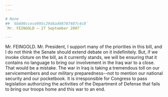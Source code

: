 ```yaml
---
---

# None
## `6b600ccece995c29d4a498707407c4c0`
`Mr. FEINGOLD — 27 September 2007`

---
```



Mr. FEINGOLD. Mr. President, I support many of the priorities in this 
bill, and I do not think the Senate should extend debate on it 
indefinitely. But, if we invoke cloture on the bill, as it currently 
stands, we will be ensuring that it contains no language to bring our 
involvement in the Iraq war to a close. That would be a mistake. The 
war in Iraq is taking a tremendous toll on our servicemembers and our 
military preparedness--not to mention our national security and our 
pocketbook. It is irresponsible for Congress to pass legislation 
authorizing the activities of the Department of Defense that fails to 
bring our troops home and this war to an end.